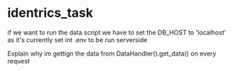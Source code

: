 # identrics_task

if we want to run the data script we have to set the DB_HOST to 'localhost' as it's currently
set int .env to be run serverside

Explain why im gettign the data from DataHandler().get_data() on every request
